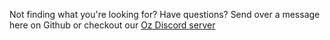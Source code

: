 Not finding what you're looking for? Have questions? Send over a message here on Github or checkout our [Oz Discord server](https://discord.gg/yjKsWS6)